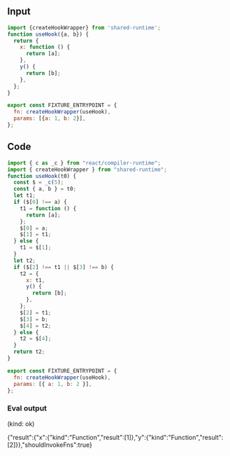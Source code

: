 
## Input

```javascript
import {createHookWrapper} from 'shared-runtime';
function useHook({a, b}) {
  return {
    x: function () {
      return [a];
    },
    y() {
      return [b];
    },
  };
}

export const FIXTURE_ENTRYPOINT = {
  fn: createHookWrapper(useHook),
  params: [{a: 1, b: 2}],
};

```

## Code

```javascript
import { c as _c } from "react/compiler-runtime";
import { createHookWrapper } from "shared-runtime";
function useHook(t0) {
  const $ = _c(5);
  const { a, b } = t0;
  let t1;
  if ($[0] !== a) {
    t1 = function () {
      return [a];
    };
    $[0] = a;
    $[1] = t1;
  } else {
    t1 = $[1];
  }
  let t2;
  if ($[2] !== t1 || $[3] !== b) {
    t2 = {
      x: t1,
      y() {
        return [b];
      },
    };
    $[2] = t1;
    $[3] = b;
    $[4] = t2;
  } else {
    t2 = $[4];
  }
  return t2;
}

export const FIXTURE_ENTRYPOINT = {
  fn: createHookWrapper(useHook),
  params: [{ a: 1, b: 2 }],
};

```
      
### Eval output
(kind: ok) <div>{"result":{"x":{"kind":"Function","result":[1]},"y":{"kind":"Function","result":[2]}},"shouldInvokeFns":true}</div>